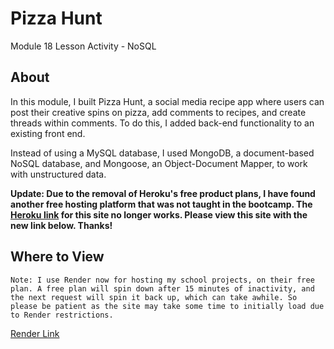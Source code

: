 # Pizza Hunt

Module 18 Lesson Activity - NoSQL

## About

In this module, I built Pizza Hunt, a social media recipe app where users can post their creative spins on pizza, add comments to recipes, and create threads within comments. To do this, I added back-end functionality to an existing front end.

Instead of using a MySQL database, I used MongoDB, a document-based NoSQL database, and Mongoose, an Object-Document Mapper, to work with unstructured data.

**Update: Due to the removal of Heroku's free product plans, I have found another free hosting platform that was not taught in the bootcamp. The [Heroku link](https://cryptic-harbor-15816.herokuapp.com/) for this site no longer works. Please view this site with the new link below. Thanks!**

## Where to View

`Note: I use Render now for hosting my school projects, on their free plan. A free plan will spin down after 15 minutes of inactivity, and the next request will spin it back up, which can take awhile. So please be patient as the site may take some time to initially load due to Render restrictions.`

[Render Link](https://pizza-hunt-ovf9.onrender.com/)
